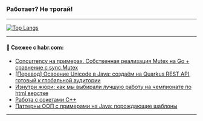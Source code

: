 ### Работает? Не трогай!

---
<!--
#### 🛠️ Technical stack:

![Java](https://img.shields.io/badge/Java-informational?logo=Oracle&style=flat&logoColor=white&color=FF4500)
![Kotlin](https://img.shields.io/badge/Kotlin-informational?logo=Kotlin&style=flat&logoColor=white&color=774D97)
![TS](https://img.shields.io/badge/TypeScript-informational?logo=typeScript&style=flat&logoColor=black&color=017acc)
![Python](https://img.shields.io/badge/Python-informational?logo=Python&style=flat&logoColor=black&color=ffdd54) <br>
![Spring](https://img.shields.io/badge/Spring-informational?logo=Spring&style=flat&logoColor=white&color=6DB33F) 
![SpringBoot](https://img.shields.io/badge/SpringBoot-informational?logo=SpringBoot&style=flat&logoColor=white&color=6DB33F)
![Nest](https://img.shields.io/badge/NestJS-informational?logo=NestJS&style=flat&logoColor=white&color=E0234E) 
![NodeJS](https://img.shields.io/badge/NodeJS-informational?logo=node.js&style=flat&logoColor=white&color=70A760)<br>
![PostgreSQL](https://img.shields.io/badge/PostgreSQL-informational?logo=PostgreSQL&style=flat&logoColor=white&color=DAA520)
![MongoDB](https://img.shields.io/badge/MongoDB-informational?logo=MongoDB&style=flat&logoColor=white&color=870000)
![Apache](https://img.shields.io/badge/Apache-informational?logo=apache&style=flat&logoColor=white&color=f74e28)

___ 
-->

<!--- #### 🛠️ : --->

[![Top Langs](https://github-readme-stats-82jvfl3w3-advtsettinggmailcoms-projects.vercel.app/api/top-langs/?username=zloylis&langs_count=10&hide_title=true&title_color=e6edf3&size_weight=0.5&count_weight=0.5&layout=compact&hide_progress=true&hide_border=true&theme=dracula&hide=css,makefile,cmake)](https://github.com/zloylis)

<!---


####  :octocat:&nbsp;&nbsp; Статистика:

![GitHub stats](https://github-readme-stats-u2qms2cxw-advtsettinggmailcoms-projects.vercel.app/api?username=zloylis&show_icons=true&hide_border=true&theme=dracula&title_color=e6edf3&include_all_commits=true&count_private=true&hide_rank=false&hide_title=true&rank_icon=github)
-->
---

#### 💬 Свежее с habr.com:

<!-- BLOG-POST-LIST:START -->
- [Concurrency на примерах. Собственная реализация Mutex на Go + сравнение с sync.Mutex](https://habr.com/ru/articles/956690/?utm_source=habrahabr&utm_medium=rss&utm_campaign=956690)
- [[Перевод] Освоение Unicode в Java: создаём на Quarkus REST API, готовый к глобальной аудитории](https://habr.com/ru/companies/otus/articles/956720/?utm_source=habrahabr&utm_medium=rss&utm_campaign=956720)
- [Изнутри жюри: как мы выбирали лучшую работу на чемпионате по html верстке](https://habr.com/ru/articles/956710/?utm_source=habrahabr&utm_medium=rss&utm_campaign=956710)
- [Работа с сокетами C++](https://habr.com/ru/articles/956704/?utm_source=habrahabr&utm_medium=rss&utm_campaign=956704)
- [Паттерны ООП c примерами на Java: порождающие шаблоны](https://habr.com/ru/companies/ruvds/articles/955604/?utm_source=habrahabr&utm_medium=rss&utm_campaign=955604)
<!-- BLOG-POST-LIST:END -->

---
